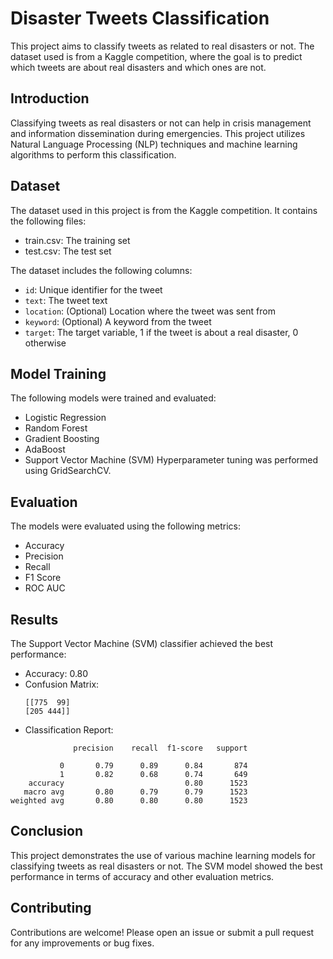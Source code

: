 # Disaster Tweets Classification
This project aims to classify tweets as related to real disasters or not. The dataset used is from a Kaggle competition, where the goal is to predict which tweets are about real disasters and which ones are not.
## Introduction
Classifying tweets as real disasters or not can help in crisis management and information dissemination during emergencies. This project utilizes Natural Language Processing (NLP) techniques and machine learning algorithms to perform this classification.
## Dataset
The dataset used in this project is from the Kaggle competition. It contains the following files:

* train.csv: The training set
* test.csv: The test set

The dataset includes the following columns:

* `id`: Unique identifier for the tweet
* `text`: The tweet text
* `location`: (Optional) Location where the tweet was sent from
* `keyword`: (Optional) A keyword from the tweet
* `target`: The target variable, 1 if the tweet is about a real disaster, 0 otherwise
## Model Training
The following models were trained and evaluated:

* Logistic Regression
* Random Forest
* Gradient Boosting
* AdaBoost
* Support Vector Machine (SVM)
Hyperparameter tuning was performed using GridSearchCV.
## Evaluation
The models were evaluated using the following metrics:

* Accuracy
* Precision
* Recall
* F1 Score
* ROC AUC

## Results
The Support Vector Machine (SVM) classifier achieved the best performance:

* Accuracy: 0.80
* Confusion Matrix:
  ```
  [[775  99]
  [205 444]]
  ```
* Classification Report:
```
              precision    recall  f1-score   support

           0       0.79      0.89      0.84       874
           1       0.82      0.68      0.74       649
    accuracy                           0.80      1523 
   macro avg       0.80      0.79      0.79      1523  
weighted avg       0.80      0.80      0.80      1523
```


## Conclusion
This project demonstrates the use of various machine learning models for classifying tweets as real disasters or not. The SVM model showed the best performance in terms of accuracy and other evaluation metrics.
## Contributing
Contributions are welcome! Please open an issue or submit a pull request for any improvements or bug fixes.
